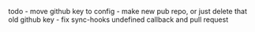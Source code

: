 todo
    - move github key to config
        - make new pub repo, or just delete that old github key
    - fix sync-hooks undefined callback and pull request